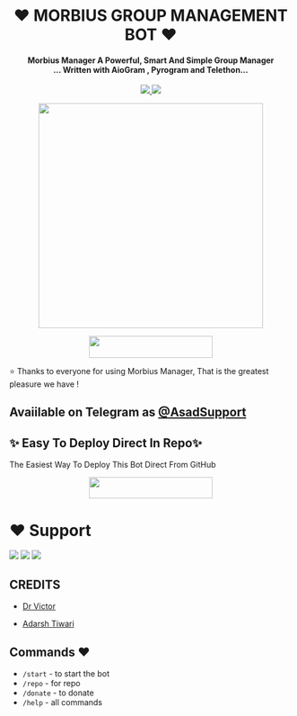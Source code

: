 
<h1 align="center"><b>❤️ MORBIUS GROUP MANAGEMENT BOT ❤️</b></h1>

<h4 align="center">Morbius Manager A Powerful, Smart And Simple Group Manager <br> ... Written with AioGram , Pyrogram and Telethon...</h4>
<p align='center'>
  <a href="https://www.python.org/" alt="made-with-python"> <img src="https://img.shields.io/badge/Made%20with-Python-1f425f.svg?style=flat-square&logo=python&color=blue" /> </a>
  <a href="https://github.com/Adarshtiwari1305/morbiusmanager/graphs/commit-activity" alt="Maintenance"> <img src="https://img.shields.io/badge/Maintained%3F-yes-green.svg?style=flat-square" /> </a>
</p>

<p align="center"><a href="https://t.me/Hitler_fed_owner"><img src="https://telegra.ph/file/44870675794b9089a4fa8.jpg" width="400"></a></p>

<p align="center"><a href="https://heroku.com/deploy?template=https://github.com/Adarshtiwari1305/morbiusmanager"> <img src="https://img.shields.io/badge/Deploy%20To%20Heroku-grey?style=for-the-badge&logo=heroku" width="220" height="38.45"/></a></p>
 ⭐️ Thanks to everyone for using Morbius Manager, That is the greatest pleasure we have !

## Avaiilable on Telegram as [@AsadSupport](https://t.me/MORBIUS_MANAGEMENT_BOT)

## ✨ Easy To Deploy Direct In Repo✨

The Easiest Way To Deploy This Bot Direct From GitHub

<p align="center"><a href="https://heroku.com/deploy?template=https://github.com/Adarshtiwari1305/morbiusmanager"> <img src="https://img.shields.io/badge/Deploy%20To%20Heroku-grey?style=for-the-badge&logo=heroku" width="220" height="38.45"/></a></p>
 
 
# ❤️ Support
<a href="https://t.me/Hitler_fed"><img src="https://img.shields.io/badge/Join-Telegram%20Channel-red.svg?logo=Telegram"></a>
<a href="https://t.me/thechamberofficial"><img src="https://img.shields.io/badge/Join-Telegram%20Group-blue.svg?logo=telegram"></a>
<a href="https://t.me/RAVAN102030"><img src="https://img.shields.io/badge/Give-Me%20Heart-blue.svg?logo=telegram"></a>


## CREDITS

- [Dr Victor](https://t.me/Hitler_fed_owner)

- [Adarsh Tiwari](https://t.me/Hitler_fed_owner)


## Commands ❤️

- `/start` - to start the bot
- `/repo` - for repo
- `/donate` - to donate
- `/help` - all commands
